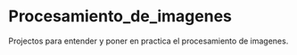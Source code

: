 # Procesamiento_de_imagenes
Projectos para entender y poner en practica el procesamiento de imagenes.
